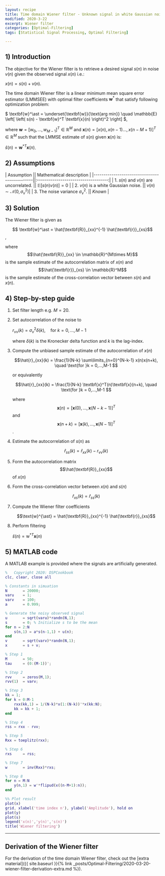 ```yaml
---
layout: recipe
title: Time domain Wiener filter - Unknown signal in white Gaussian noise 
modified: 2020-3-22
excerpt: Wiener filter
categories: [Optimal-Filtering]
tags: [Statistical Signal Processing, Optimal Filtering]

---
```


[//]: # "Comment"

## 1) Introduction

The objective for the Wiener filter is to retrieve a desired signal $s(n)$ in noise $v(n)$ given the observed signal $x(n)$ i.e.:

$x(n) = s(n) + v(n).$

The time domain Wiener filter is a linear minimum mean square error estimator (LMMSEE) with optimal filter coefficients $\textbf{w}^\ast$ that satisfy following optimization problem:

$ \textbf{w}^\ast = \underset{\textbf{w}}{\text{arg min}} \quad \mathbb{E} \left[ \left( s(n) - \textbf{w}^T \textbf{x}(n) \right)^2 \right] $,

where $\textbf{w} = [w_0,...,w_{M-1}]^T \in \mathbb{R}^{M}$ and $\textbf{x}(n) = [x(n),x(n-1)...,x(n-M+1)]^T \in \mathbb{R}^{M}$ such that the LMMSE estimate of $s(n)$ given $\textbf{x}(n)$ is:

$\hat{s}(n) = \textbf{w}^{\ast T}\textbf{x}(n)$.



## 2) Assumptions


| Assumption   					 				|| Mathematical description   			| 
|-----------------------------------------------||:------------------------------------:|
| 1. $s(n)$ and $v(n)$ are uncorrelated. 		|| $\mathbb{E}[s(n)v(n)] = 0$ 			|
| 2. $v(n)$ is a white Gaussian noise. 			|| $v(n) \sim \mathcal{N}(0,\sigma_v^2)$|
| 3. The noise variance $\sigma_v^2$. 			|| _Known_ 								|


## 3) Solution

The Wiener filter is given as

$$	\textbf{w}^\ast = \hat{\textbf{R}}_{xx}^{-1} \hat{\textbf{r}}_{xs}$$,

where $$\hat{\textbf{R}}_{xx} \in \mathbb{R}^{M\times M}$$ is the sample estimate of the autocorrelation matrix of $x(n)$ and $$\hat{\textbf{r}}_{xs} \in \mathbb{R}^M$$ is the sample estimate of the cross-correlation vector between $s(n)$ and $x(n)$.


## 4) Step-by-step guide

1. Set filter length e.g. $M=20$.
2. Set autocorrelation of the noise to

	$r_{vv}(k) = \sigma_v^2 \delta (k), \quad \text{for }k = 0,...,M-1$

	where $\delta (k)$ is the Kronecker delta function and $k$ is the lag-index.

3. Compute the unbiased sample estimate of the autocorrelation of $x(n)$

	$$\hat{r}_{xx}(k) = \frac{1}{N-k} \sum\limits_{n=0}^{N-k-1} x(n)x(n+k), \quad \text{for }k = 0,...,M-1 $$

	or equivalently

	$$\hat{r}_{xx}(k) = \frac{1}{N-k} \textbf{x}^T(n)\textbf{x}(n+k), \quad \text{for }k = 0,...,M-1 $$

	where $$\textbf{x}(n) = [\textbf{x}(0),...,\textbf{x}(N-k-1)]^T$$ and $$\textbf{x}(n+k) = [\textbf{x}(k),...,\textbf{x}(N-1)]^T$$.

4. Estimate the autocorrelation of $s(n)$ as 

	$$\hat{r}_{ss}(k) = \hat{r}_{xx}(k) - r_{vv}(k)$$

5. Form the autocorrelation matrix $$\hat{\textbf{R}}_{xx}$$ of $x(n)$
6. Form the cross-correlation vector between $x(n)$ and $s(n)$

	$$\hat{r}_{xs}(k) = \hat{r}_{ss}(k)$$

7. Compute the Wiener filter coefficients

	$$\text{w}^{\ast} = \hat{\textbf{R}}_{xx}^{-1} \hat{\textbf{r}}_{xs}$$

8. Perform filtering

	$\hat{s}(n) = \text{w}^{\ast T} \textbf{x}(n)$


## 5) MATLAB code

A MATLAB example is provided where the signals are artificially generated.

```matlab
%   Copyright 2020: DSPCookbook
clc, clear, close all

% Constants in simuation
N       = 20000;
varu    = 1;
varv    = 100;
a       = 0.999;

% Generate the noisy observed signal
u       = sqrt(varu)*randn(N,1);
s       = 0; % Initialize s to be the mean
for n = 2:N
    s(n,1) = a*s(n-1,1) + u(n);
end
v       = sqrt(varv)*randn(N,1);
x       = s + v;

% Step 1
M       = 50;
tau     = (0:(M-1))';

% Step 2
rvv     = zeros(M,1);
rvv(1)  = varv;            

% Step 3
kk = 1;
for k = 0:M-1
    rxx(kk,1) = 1/(N-k)*x(1:(N-k))'*x(kk:N);
    kk = kk + 1;
end

% Step 4
rss = rxx - rvv;

% Step 5
Rxx = toeplitz(rxx);

% Step 6
rxs     = rss;

% Step 7
w       = inv(Rxx)*rxs;

% Step 8
for n = M:N
    y(n,1) = w'*flipud(x((n-M+1):n));
end

%% Plot result
plot(x)
grid, xlabel('time index n'), ylabel('Amplitude'), hold on
plot(y)
plot(s)
legend('x(n)','y(n)','s(n)')
title('Wiener filtering')

```


------

## Derivation of the Wiener filter

For the derivation of the time domain Wiener filter, check out the [extra material]({{ site.baseurl }}{% link _posts/Optimal-Filtering/2020-03-20-wiener-filter-derivation-extra.md %}).





